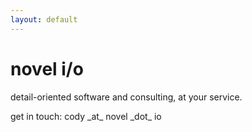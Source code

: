 ```yaml
---
layout: default
---
```


# novel i/o

detail-oriented software and consulting, at your service.

get in touch: cody \_at\_ novel \_dot\_ io
